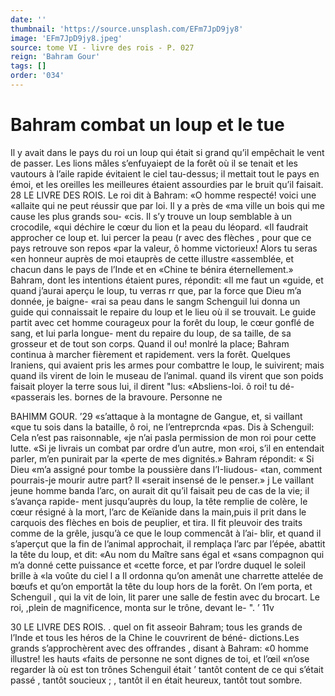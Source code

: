 ```yaml
---
date: ''
thumbnail: 'https://source.unsplash.com/EFm7JpD9jy8'
image: 'EFm7JpD9jy8.jpeg'
source: tome VI - livre des rois - P. 027
reign: 'Bahram Gour'
tags: []
order: '034'
---
```


# Bahram combat un loup et le tue

Il y avait dans le pays du roi un loup qui était si grand qu’il empêchait le vent de passer. Les lions mâles s’enfuyaiept de la forêt où il se tenait et les vautours à l’aile rapide évitaient le ciel tau-dessus; il
mettait tout le pays en émoi, et les oreilles les meilleures étaient assourdies par le bruit qu’il faisait.
28 LE LIVRE DES ROIS.
Le roi dit à Bahram: «O homme respecté! voici une
«allaite qui ne peut réussir que par loi. Il y a près de «ma ville un bois qui me cause les plus grands sou- «cis. Il s’y trouve un loup semblable à un crocodile,
«qui déchire le cœur du lion et la peau du léopard.
«Il faudrait approcher ce loup et. lui percer la peau (r avec des flèches , pour que ce pays retrouve son repos «par la valeur, ô homme victorieux! Alors tu seras «en honneur auprès de moi etauprès de cette illustre «assemblée, et chacun dans le pays de l’Inde et en «Chine te bénira éternellement.» Bahram, dont les intentions étaient pures, répondit: «Il me faut un «guide, et quand j’aurai aperçu le loup, tu verras
rr que, par la force que Dieu m’a donnée, je baigne- «rai sa peau dans le sangm
Schenguil lui donna un guide qui connaissait le repaire du loup et le lieu où il se trouvait. Le guide partit avec cet homme courageux pour la forêt du loup, le cœur gonflé de sang, et lui parla longue- ment du repaire du loup, de sa taille, de sa grosseur et de tout son corps. Quand il ou! monlré la place; Bahram continua à marcher fièrement et rapidement. vers la forêt. Quelques Iraniens, qui avaient pris les armes pour combattre le loup, le suivirent; mais quand ils virent de loin le museau de l’animal. quand ils virent que son poids faisait ployer la terre sous lui, il dirent "lus: «Absliens-loi. ô roi! tu dé- «passerais les. bornes de la bravoure. Personne ne

BAHIMM GOUR. ’29 «s’attaque à la montagne de Gangue, et, si vaillant «que tu sois dans la bataille, ô roi, ne l’entreprcnda «pas. Dis à Schenguil: Cela n’est pas raisonnable,
«je n’ai pasla permission de mon roi pour cette lutte. «Si je livrais un combat par ordre d’un autre, mon «roi, s’il en entendait parler, m’en punirait par la «perte de mes dignités.» Bahram répondit: « Si Dieu «m’a assigné pour tombe la poussière dans l’I-Iiudous-
«tan, comment pourrais-je mourir autre part? Il
«serait insensé de le penser.» j
Le vaillant jeune homme banda l’arc, on aurait dit
qu’il faisait peu de cas de la vie; il s’avança rapide-
ment jusqu’auprès du loup, la tête remplie de colère,
le cœur résigné à la mort, l’arc de Keïanide dans la
main,puis il prit dans le carquois des flèches en bois de peuplier, et tira. Il fit pleuvoir des traits comme de la grêle, jusqu’à ce que le loup commencât à l’ai-
blir, et quand il s’aperçut que la fin de l’animal approchait, il remplaça l’arc par l’épée, abattit la tête
du loup, et dit: «Au nom du Maître sans égal et «sans compagnon qui m’a donné cette puissance et «cette force, et par l’ordre duquel le soleil brille à «la voûte du ciel l a
Il ordonna qu’on amenât une charrette attelée de
bœufs et qu’on emportât la tête du loup hors de la
forêt. On l’em porta, et Schenguil , qui la vit de loin,
lit parer une salle de festin avec du brocart. Le roi, ,plein de magnificence, monta sur le trône, devant le-
". ’ 11v

30 LE LIVRE DES ROIS. .
quel on fit asseoir Bahram; tous les grands de l’Inde
et tous les héros de la Chine le couvrirent de béné-
dictions.Les grands s’approchèrent avec des offrandes ,
disant à Bahram: «0 homme illustre! les hauts «faits de personne ne sont dignes de toi, et l’œil «n’ose regarder là où est ton trônes Schenguil était
’ tantôt content de ce qui s’était passé , tantôt soucieux ; , tantôt il en était heureux, tantôt tout sombre.
